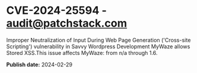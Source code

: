 # CVE-2024-25594 - audit@patchstack.com

Improper Neutralization of Input During Web Page Generation ('Cross-site Scripting') vulnerability in Savvy Wordpress Development MyWaze allows Stored XSS.This issue affects MyWaze: from n/a through 1.6.



**Publish date:** 2024-02-29
